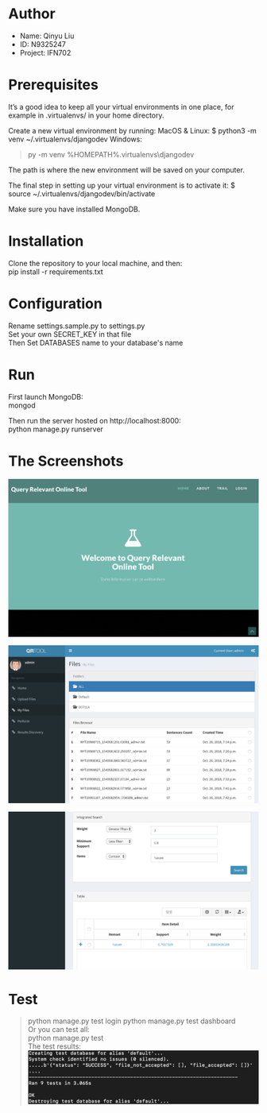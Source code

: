 # Author
<ul>
  <li>Name: Qinyu Liu</li>
  <li>ID: N9325247</li>
  <li>Project: IFN702</li>
</ul>

# Prerequisites
It’s a good idea to keep all your virtual environments in one place, for example in .virtualenvs/ in your home directory.

Create a new virtual environment by running:
MacOS & Linux:
$ python3 -m venv ~/.virtualenvs/djangodev
Windows:
> py -m venv %HOMEPATH%\.virtualenvs\djangodev

The path is where the new environment will be saved on your computer.

The final step in setting up your virtual environment is to activate it:
$ source ~/.virtualenvs/djangodev/bin/activate

Make sure you have installed MongoDB.

# Installation
Clone the repository to your local machine, and then: <br>
pip install -r requirements.txt

# Configuration
Rename settings.sample.py to settings.py <br>
Set your own SECRET_KEY in that file <br>
Then Set DATABASES name to your database's name

# Run
First launch MongoDB: <br>
mongod

Then run the server hosted on http://localhost:8000: <br>
python manage.py runserver

# The Screenshots
![Homepage](https://raw.githubusercontent.com/MrOrangeLiu/IFN702/master/screenshots/homepage.png)

![My Files](https://raw.githubusercontent.com/MrOrangeLiu/IFN702/master/screenshots/myfiles.png)

![Search](https://raw.githubusercontent.com/MrOrangeLiu/IFN702/master/screenshots/search.png)

# Test
> python manage.py test login
> python manage.py test dashboard <br>
Or you can test all: <br>
> python manage.py test <br>
The test results: <br>
![Search](https://raw.githubusercontent.com/MrOrangeLiu/IFN702/master/screenshots/test.png)

